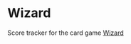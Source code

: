 # Wizard
Score tracker for the card game [Wizard](https://en.wikipedia.org/wiki/Wizard_(card_game))
